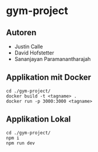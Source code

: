 # gym-project

## Autoren
* Justin Calle
* David Hofstetter
* Sananjayan Paramanantharajah

## Applikation mit Docker

```
cd ./gym-project/
docker build -t <tagname> .
docker run -p 3000:3000 <tagname>
```

## Applikation Lokal

```
cd ./gym-project/
npm i
npm run dev
```
